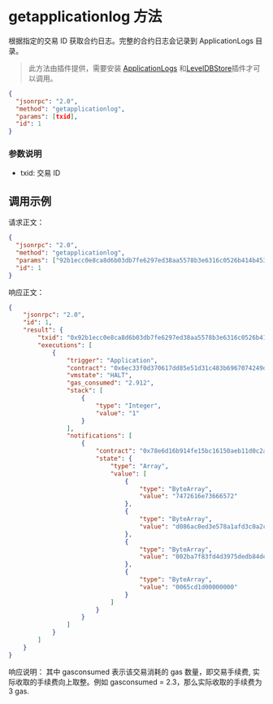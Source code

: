 ﻿# getapplicationlog 方法

根据指定的交易 ID 获取合约日志。完整的合约日志会记录到 ApplicationLogs 目录。

> 此方法由插件提供，需要安装 [ApplicationLogs](https://github.com/neo-project/neo-modules/releases) 和[LevelDBStore](https://github.com/neo-project/neo-modules/releases)插件才可以调用。

```json
{
  "jsonrpc": "2.0",
  "method": "getapplicationlog",
  "params": [txid],
  "id": 1
}
```

### 参数说明

* txid: 交易 ID

## 调用示例

请求正文：

```json
{
  "jsonrpc": "2.0",
  "method": "getapplicationlog",
  "params": ["92b1ecc0e8ca8d6b03db7fe6297ed38aa5578b3e6316c0526b414b453c89e20d"],
  "id": 1
}
```

响应正文：

```json
{
    "jsonrpc": "2.0",
    "id": 1,
    "result": {
        "txid": "0x92b1ecc0e8ca8d6b03db7fe6297ed38aa5578b3e6316c0526b414b453c89e20d",
        "executions": [
            {
                "trigger": "Application",
                "contract": "0x6ec33f0d370617dd85e51d31c483b6967074249d",
                "vmstate": "HALT",
                "gas_consumed": "2.912",
                "stack": [
                    {
                        "type": "Integer",
                        "value": "1"
                    }
                ],
                "notifications": [
                    {
                        "contract": "0x78e6d16b914fe15bc16150aeb11d0c2a8e532bdd",
                        "state": {
                            "type": "Array",
                            "value": [
                                {
                                    "type": "ByteArray",
                                    "value": "7472616e73666572"
                                },
                                {
                                    "type": "ByteArray",
                                    "value": "d086ac0ed3e578a1afd3c0a2c0d8f0a180405be2"
                                },
                                {
                                    "type": "ByteArray",
                                    "value": "002ba7f83fd4d3975dedb84de27345684bea2996"
                                },
                                {
                                    "type": "ByteArray",
                                    "value": "0065cd1d00000000"
                                }
                            ]
                        }
                    }
                ]
            }
        ]
    }
}
```

响应说明：
其中 gasconsumed 表示该交易消耗的 gas 数量，即交易手续费, 实际收取的手续费向上取整。例如 gasconsumed = 2.3，那么实际收取的手续费为 3 gas.